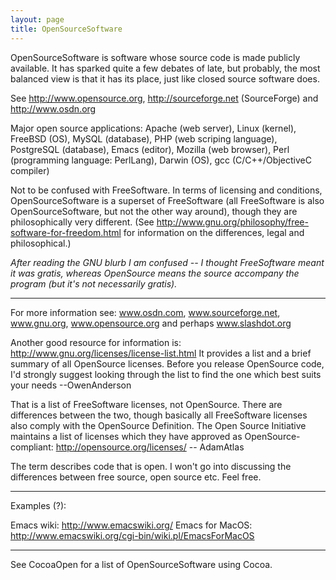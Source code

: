 ```yaml
---
layout: page
title: OpenSourceSoftware
---
```




OpenSourceSoftware is software whose source code is made publicly available. It has sparked quite a few debates of late, but probably, the most balanced view is that it has its place, just like closed source software does.

See http://www.opensource.org, http://sourceforge.net (SourceForge) and http://www.osdn.org

Major open source applications: Apache (web server), Linux (kernel), FreeBSD (OS), MySQL (database), PHP (web scriping language), PostgreSQL (database), Emacs (editor), Mozilla (web browser), Perl (programming language: PerlLang), Darwin (OS), gcc (C/C++/ObjectiveC compiler)

Not to be confused with FreeSoftware. In terms of licensing and conditions, OpenSourceSoftware is a superset of FreeSoftware (all FreeSoftware is also OpenSourceSoftware, but not the other way around), though they are philosophically very different. (See http://www.gnu.org/philosophy/free-software-for-freedom.html for information on the differences, legal and philosophical.)

*After reading the GNU blurb I am confused -- I thought FreeSoftware meant it was gratis, whereas OpenSource means the source accompany the program (but it's not necessarily gratis).*

----

For more information see: www.osdn.com, www.sourceforge.net, www.gnu.org, www.opensource.org and perhaps www.slashdot.org

Another good resource for information is: http://www.gnu.org/licenses/license-list.html
It provides a list and a brief summary of all OpenSource licenses.  Before you release OpenSource code, I'd strongly suggest looking through the list to find the one which best suits your needs --OwenAnderson

That is a list of FreeSoftware licenses, not OpenSource. There are differences between the two, though basically all FreeSoftware licenses also comply with the OpenSource Definition.  The Open Source Initiative maintains a list of licenses which they have approved as OpenSource-compliant: http://opensource.org/licenses/ -- AdamAtlas

The term describes code that is open. I won't go into discussing the differences between free source, open source etc. Feel free.

----
 
Examples (?):

Emacs wiki:  http://www.emacswiki.org/
Emacs for MacOS: http://www.emacswiki.org/cgi-bin/wiki.pl/EmacsForMacOS

----

See CocoaOpen for a list of OpenSourceSoftware using Cocoa.

